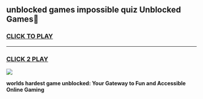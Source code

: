 
## unblocked games impossible quiz Unblocked Games👋
<h3>
<a href="https://premium.freeplayer.one?title=unblocked_games_impossible_quiz&ref=16F">CLICK TO PLAY</a></h3>
<hr>

<h3>
<a href="https://premium.freeplayer.one?title=unblocked_games_impossible_quiz&ref=16F">CLICK 2 PLAY</a>
  
</h3>

<a href="https://premium.freeplayer.one?title=unblocked_games_impossible_quiz&ref=16F/"><img src="https://clearcache.store/games.png"></a>


**worlds hardest game unblocked: Your Gateway to Fun and Accessible Online Gaming**
